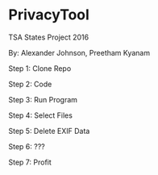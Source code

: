 # PrivacyTool
TSA States Project 2016

By: Alexander Johnson, Preetham Kyanam

Step 1: Clone Repo

Step 2: Code

Step 3: Run Program

Step 4: Select Files

Step 5: Delete EXIF Data

Step 6: ???

Step 7: Profit


